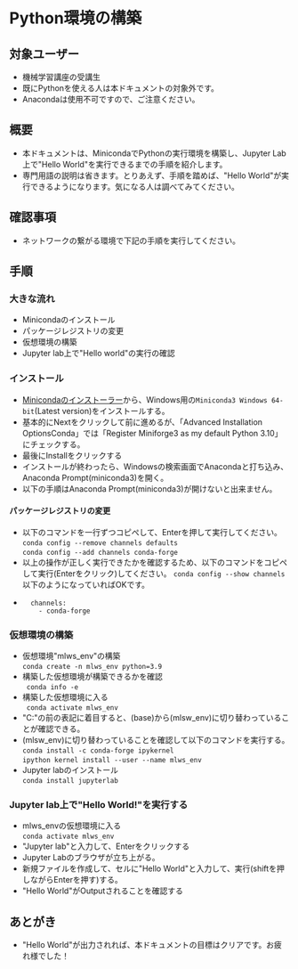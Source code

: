 # Python環境の構築
## 対象ユーザー
- 機械学習講座の受講生
- 既にPythonを使える人は本ドキュメントの対象外です。
- Anacondaは使用不可ですので、ご注意ください。

## 概要
- 本ドキュメントは、MinicondaでPythonの実行環境を構築し、Jupyter Lab上で"Hello World"を実行できるまでの手順を紹介します。
- 専門用語の説明は省きます。とりあえず、手順を踏めば、"Hello World"が実行できるようになります。気になる人は調べてみてください。

## 確認事項
- ネットワークの繋がる環境で下記の手順を実行してください。

## 手順
### 大きな流れ
- Minicondaのインストール
- パッケージレジストリの変更
- 仮想環境の構築
- Jupyter lab上で"Hello world"の実行の確認
### インストール
- [Minicondaのインストーラー](https://docs.conda.io/en/latest/miniconda.html#windows-installers)から、Windows用の`Miniconda3 Windows 64-bit`(Latest version)をインストールする。
- 基本的にNextをクリックして前に進めるが、「Advanced Installation OptionsConda」では「Register Miniforge3 as my default Python 3.10」にチェックする。
- 最後にInstallをクリックする
- インストールが終わったら、Windowsの検索画面でAnacondaと打ち込み、Anaconda Prompt(miniconda3)を開く。
- 以下の手順はAnaconda Prompt(miniconda3)が開けないと出来ません。
#### パッケージレジストリの変更
- 以下のコマンドを一行ずつコピぺして、Enterを押して実行してください。<br>
```conda config --remove channels defaults```<br>
```conda config --add channels conda-forge```<br>
- 以上の操作が正しく実行できたかを確認するため、以下のコマンドをコピペして実行(Enterをクリック)してください。
```conda config --show channels```<br>
以下のようになっていればOKです。
- ```
    channels:
      - conda-forge
    ```
### 仮想環境の構築
- 仮想環境"mlws_env"の構築<br>
```conda create -n mlws_env python=3.9```
- 構築した仮想環境が構築できるかを確認<br>
``` conda info -e```
- 構築した仮想環境に入る<br>
``` conda activate mlws_env```
- "C:"の前の表記に着目すると、(base)から(mlsw_env)に切り替わっていることが確認できる。
- (mlsw_env)に切り替わっていることを確認して以下のコマンドを実行する。<br>
``` conda install -c conda-forge ipykernel ```<br>
```ipython kernel install --user --name mlws_env  ```
- Jupyter labのインストール<br>
```conda install jupyterlab```
### Jupyter lab上で"Hello World!"を実行する
- mlws_envの仮想環境に入る<br>
``` conda activate mlws_env ```
- "Jupyter lab"と入力して、Enterをクリックする
- Jupyter Labのブラウザが立ち上がる。
- 新規ファイルを作成して、セルに"Hello World"と入力して、実行(shiftを押しながらEnterを押す)する。
- "Hello World"がOutputされることを確認する

## あとがき
- "Hello World"が出力されれば、本ドキュメントの目標はクリアです。お疲れ様でした！